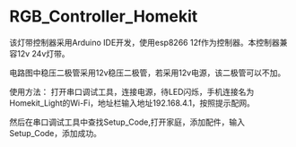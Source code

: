 # RGB_Controller_Homekit

该灯带控制器采用Arduino IDE开发，使用esp8266 12f作为控制器。本控制器兼容12v 24v灯带。

电路图中稳压二极管采用12v稳压二极管，若采用12v电源，该二极管可以不加。

使用方法：
打开串口调试工具，连接电源，待LED闪烁，手机连接名为Homekit_Light的Wi-Fi，地址栏输入地址192.168.4.1，按照提示配网。

然后在串口调试工具中查找Setup_Code,打开家庭，添加配件，输入Setup_Code，添加成功。
